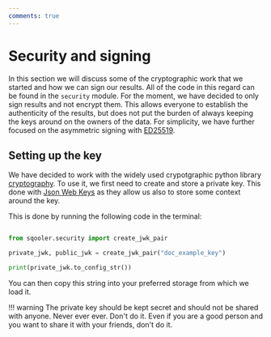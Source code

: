 ```yaml
---
comments: true
---
```


# Security and signing

In this section we will discuss some of the cryptographic work that we started and how we can sign our results. All of the code in this regard can be found in the `security` module.  For the moment, we have decided to only sign results and not encrypt them. This allows everyone to establish the authenticity of the results, but does not put the burden of always keeping the keys around on the owners of the data. For simplicity, we have further focused on the asymmetric signing with [ED25519](https://cryptography.io/en/latest/hazmat/primitives/asymmetric/ed25519/). 

## Setting up the key

We have decided to work with the widely used crypotgraphic python library [cryptography](https://cryptography.io/en/latest/). To use it, we first need to create and store a private key. This done with [Json Web Keys](https://datatracker.ietf.org/doc/html/rfc7517) as they allow us also to store some context around the key.

This is done by running the following code in the terminal:

```python

from sqooler.security import create_jwk_pair

private_jwk, public_jwk = create_jwk_pair("doc_example_key")

print(private_jwk.to_config_str())
```

You can then copy this string into your preferred storage from which we load it.

!!! warning
    The private key should be kept secret and should not be shared with anyone. Never ever ever. Don't do it.
    Even if you are a good person and you want to share it with your friends, don't do it.
